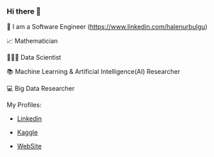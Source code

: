 ### Hi there 👋

 🔎 I am a Software Engineer (https://www.linkedin.com/halenurbulgu)
 
 📈 Mathematician
 
 👩🏻‍💻 Data Scientist
 
 📚 Machine Learning & Artificial Intelligence(AI) Researcher
 
 💻 Big Data Researcher
 

 My Profiles:


- [Linkedin](https://www.linkedin.com/in/halenurbulgu/)
 
- [Kaggle](https://www.kaggle.com/halenurbulgu)

- [WebSite](https://lastdatabender.com)


<!--
**HalenurBulgu/HalenurBulgu** is a ✨ _special_ ✨ repository because its `README.md` (this file) appears on your GitHub profile.



-->
